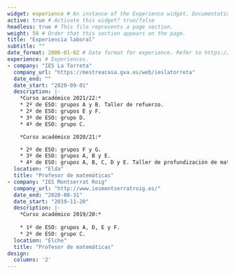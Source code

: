 ```yaml
---
widget: experience # An instance of the Experience widget. Documentation: https://wowchemy.com/docs/page-builder/
active: true # Activate this widget? true/false
headless: true # This file represents a page section.
weight: 50 # Order that this section appears on the page.
title: "Experiencia laboral"
subtitle: ""
date_format: 2006-01-02 # Date format for experience. Refer to https://wowchemy.com/docs/customization/#date-format
experience: # Experiences.
- company: "IES La Torreta"
  company_url: "https://mestreacasa.gva.es/web/ieslatorreta"
  date_end: ""
  date_start: "2020-09-01"
  description: |-
    *Curso académico 2021/22:*
    * 2º de ESO: grupos A y B. Taller de refuerzo.
    * 2º de ESO: grupos E y F.
    * 3º de ESO: grupo D.
    * 4º de ESO: grupo C.

    *Curso académico 2020/21:*

    * 2º de ESO: grupos F y G.
    * 3º de ESO: grupos A, B y E.
    * 4º de ESO: grupos A, B, C, D y E. Taller de profundización de matemáticas.
  location: "Elda"
  title: "Profesor de matemáticas"
- company: "IES Montserrat Roig"
  company_url: "http://www.iesmontserratroig.es/"
  date_end: "2020-08-31"
  date_start: "2019-11-20"
  description: |-
    *Curso académico 2019/20:*
  
    * 1º de ESO: grupos A, D, E y F.
    * 2º de ESO: grupo C.
  location: "Elche"
  title: "Profesor de matemáticas"
design:
  columns: '2'
---
```

